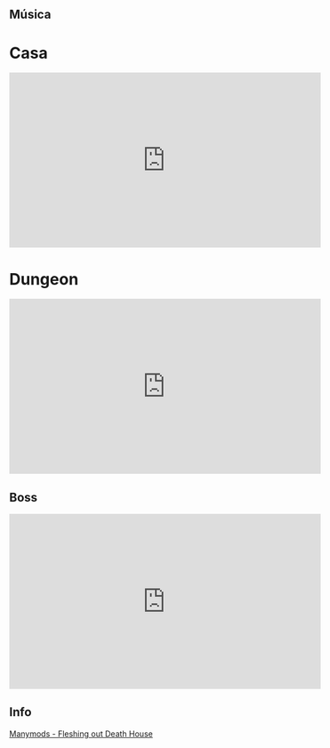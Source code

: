 ## Música

# Casa


<iframe width="560" height="315" src="https://www.youtube.com/embed/GOTyzCntzJo" title="YouTube video player" frameborder="0" allow="accelerometer; autoplay; clipboard-write; encrypted-media; gyroscope; picture-in-picture; web-share" allowfullscreen></iframe>

# Dungeon

<iframe width="560" height="315" src="https://www.youtube.com/embed/rrE1EFE5MqI" title="YouTube video player" frameborder="0" allow="accelerometer; autoplay; clipboard-write; encrypted-media; gyroscope; picture-in-picture; web-share" allowfullscreen></iframe>

## Boss

<iframe width="560" height="315" src="https://www.youtube.com/embed/E3bfeK7_zoE" title="YouTube video player" frameborder="0" allow="accelerometer; autoplay; clipboard-write; encrypted-media; gyroscope; picture-in-picture; web-share" allowfullscreen></iframe>



## Info
[Manymods - Fleshing out Death House](https://www.reddit.com/r/CurseofStrahd/comments/8sfpkn/fleshing_out_curse_of_strahd_part_2_entering/)
